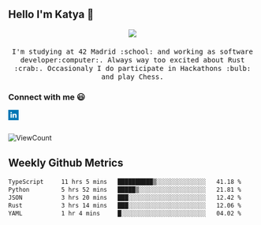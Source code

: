 
## Hello I'm Katya :wave:

<p align="center">
  <img src="https://raw.githubusercontent.com/coderjojo/coderjojo/master/img/github.gif" width=100>
  <br><br>
  <samp>
    I'm studying at 42 Madrid :school: </a> and working as software developer:computer:. Always way too excited about Rust :crab:. Occasionaly I do participate in Hackathons :bulb: and play Chess.
  </samp>
</p>

### Connect with me :smiley:
<a href="https://www.linkedin.com/in/ekaterina-prusakova-b209b494/">
  <img align="left" alt="Katya Prusakova" width="21px" src="https://raw.githubusercontent.com/edent/SuperTinyIcons/099dc12b59179d07d534069bc8551718f786d91a/images/svg/linkedin.svg" />
</a>
<br/><br/>


<!--  ![visitors](https://visitor-badge.glitch.me/badge?page_id=KatyaPrusakova/KatyaPrusakova) -->

![ViewCount](https://views.whatilearened.today/views/github/KatyaPrusakova/views.svg)

## Weekly Github Metrics

<!--START_SECTION:waka-->

```text
TypeScript     11 hrs 5 mins   ██████████▒░░░░░░░░░░░░░░   41.18 %
Python         5 hrs 52 mins   █████▒░░░░░░░░░░░░░░░░░░░   21.81 %
JSON           3 hrs 20 mins   ███░░░░░░░░░░░░░░░░░░░░░░   12.42 %
Rust           3 hrs 14 mins   ███░░░░░░░░░░░░░░░░░░░░░░   12.06 %
YAML           1 hr 4 mins     █░░░░░░░░░░░░░░░░░░░░░░░░   04.02 %
```

<!--END_SECTION:waka-->